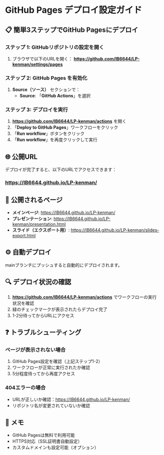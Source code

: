 # GitHub Pages デプロイ設定ガイド

## 📋 簡単3ステップでGitHub Pagesにデプロイ

### ステップ 1: GitHubリポジトリの設定を開く
1. ブラウザで以下のURLを開く：
   **https://github.com/IB6644/LP-kenman/settings/pages**

### ステップ 2: GitHub Pages を有効化
1. **Source（ソース）** セクションで：
   - **Source**: 「**GitHub Actions**」を選択

### ステップ 3: デプロイを実行
1. **https://github.com/IB6644/LP-kenman/actions** を開く
2. 「**Deploy to GitHub Pages**」ワークフローをクリック
3. 「**Run workflow**」ボタンをクリック
4. 「**Run workflow**」を再度クリックして実行

## 🌐 公開URL
デプロイが完了すると、以下のURLでアクセスできます：

### **https://IB6644.github.io/LP-kenman/**

## 📂 公開されるページ

- **メインページ**: https://IB6644.github.io/LP-kenman/
- **プレゼンテーション**: https://IB6644.github.io/LP-kenman/presentation.html
- **スライド（エクスポート用）**: https://IB6644.github.io/LP-kenman/slides-export.html

## ⚙️ 自動デプロイ
mainブランチにプッシュすると自動的にデプロイされます。

## 🔍 デプロイ状況の確認
1. **https://github.com/IB6644/LP-kenman/actions** でワークフローの実行状況を確認
2. 緑のチェックマークが表示されたらデプロイ完了
3. 1-2分待ってからURLにアクセス

## ❓ トラブルシューティング

### ページが表示されない場合
1. GitHub Pages設定を確認（上記ステップ1-2）
2. ワークフローが正常に実行されたか確認
3. 5分程度待ってから再度アクセス

### 404エラーの場合
- URLが正しいか確認：https://IB6644.github.io/LP-kenman/
- リポジトリ名が変更されていないか確認

## 📝 メモ
- GitHub Pagesは無料で利用可能
- HTTPS対応（SSL証明書自動設定）
- カスタムドメインも設定可能（オプション）